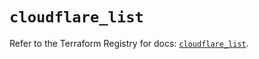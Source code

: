 # `cloudflare_list`

Refer to the Terraform Registry for docs: [`cloudflare_list`](https://registry.terraform.io/providers/cloudflare/cloudflare/4.26.0/docs/resources/list).
